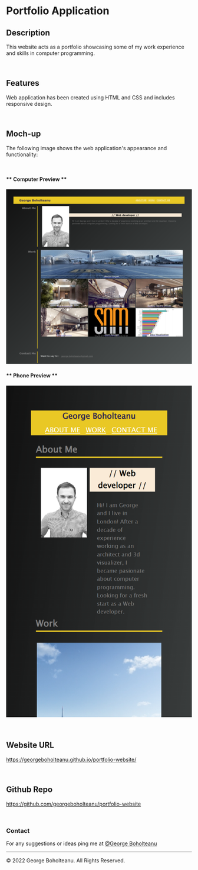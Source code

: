 # Portfolio Application  

## Description

This website acts as a portfolio showcasing some of my work experience and skills in computer programming.

&nbsp;
## Features
Web application has been created using HTML and CSS and includes responsive design.

&nbsp;
## Moch-up
The following image shows the web application's appearance and functionality:

&nbsp;
#### ** Computer Preview **
![portfolio-mochup-computer](./images/portfolio-mochup.png)

#### ** Phone Preview **
![portfolio-mochup-phone](./images/portfolio-mochup_(iPhone%20SE).png)

&nbsp;
## Website URL

https://georgeboholteanu.github.io/portfolio-website/

&nbsp;
## Github Repo

https://github.com/georgeboholteanu/portfolio-website

&nbsp;
&nbsp;
### Contact
For any suggestions or ideas ping me at [@George Boholteanu](george.boholteanu@gmail.com)

---
© 2022 George Boholteanu. All Rights Reserved.